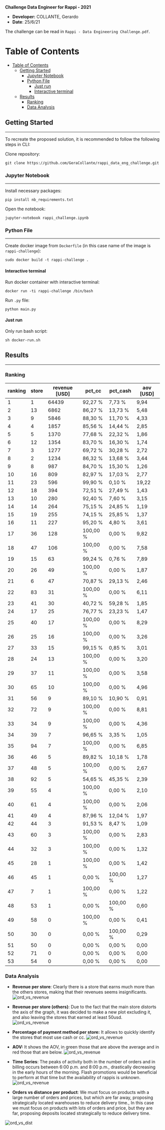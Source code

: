**Challenge Data Engineer for Rappi - 2021**

- **Developer:** COLLANTE, Gerardo
- **Date**: 25/6/21

The challenge can be read in `Rappi - Data Engineering Challenge.pdf`.

# Table of Contents

- [Table of Contents](#table-of-contents)
  - [Getting Started](#getting-started)
    - [Jupyter Notebook](#jupyter-notebook)
    - [Python File](#python-file)
      - [Just run](#just-run)
      - [Interactive terminal](#interactive-terminal)
  - [Results](#results)
    - [Ranking](#ranking)
    - [Data Analysis](#data-analysis)

## Getting Started

------------

To recreate the proposed solution, it is recommended to follow the following steps in CLI:

Clone repository:

`git clone https://github.com/GeraCollante/rappi_data_eng_challenge.git`

### Jupyter Notebook

------------
Install necessary packages:

`pip install nb_requirements.txt`

Open the notebook:

`jupyter-notebook rappi_challenge.ipynb`

### Python File

------------

Create docker image from `Dockerfile` (in this case name of the image is `rappi-challenge`):

`sudo docker build -t rappi-challenge .`

#### Interactive terminal

Run docker container with interactive terminal:

`docker run -ti rappi-challenge /bin/bash`

Run `.py` file:

`python main.py`

#### Just run

Only run bash script:

`sh docker-run.sh`

## Results

------------

### Ranking

| ranking | store | revenue [USD] | pct_cc   | pct_cash | aov [USD]  |
|---------|-------|---------|----------|----------|-------|
| 1       | 1     | 64439   | 92,27 %  | 7,73 %   | 9,94  |
| 2       | 13    | 6862    | 86,27 %  | 13,73 %  | 5,48  |
| 3       | 9     | 5846    | 88,30 %  | 11,70 %  | 4,33  |
| 4       | 4     | 1857    | 85,56 %  | 14,44 %  | 2,85  |
| 5       | 5     | 1370    | 77,68 %  | 22,32 %  | 1,86  |
| 6       | 12    | 1354    | 83,70 %  | 16,30 %  | 1,74  |
| 7       | 3     | 1277    | 69,72 %  | 30,28 %  | 2,72  |
| 8       | 2     | 1234    | 86,32 %  | 13,68 %  | 3,44  |
| 9       | 8     | 987     | 84,70 %  | 15,30 %  | 1,26  |
| 10      | 16    | 809     | 82,97 %  | 17,03 %  | 2,77  |
| 11      | 23    | 596     | 99,90 %  | 0,10 %   | 19,22 |
| 12      | 18    | 394     | 72,51 %  | 27,49 %  | 1,43  |
| 13      | 10    | 280     | 92,40 %  | 7,60 %   | 3,15  |
| 14      | 14    | 264     | 75,15 %  | 24,85 %  | 1,19  |
| 15      | 19    | 255     | 74,15 %  | 25,85 %  | 1,37  |
| 16      | 11    | 227     | 95,20 %  | 4,80 %   | 3,61  |
| 17      | 36    | 128     | 100,00 % | 0,00 %   | 9,82  |
| 18      | 47    | 106     | 100,00 % | 0,00 %   | 7,58  |
| 19      | 15    | 63      | 99,24 %  | 0,76 %   | 7,89  |
| 20      | 26    | 49      | 100,00 % | 0,00 %   | 1,87  |
| 21      | 6     | 47      | 70,87 %  | 29,13 %  | 2,46  |
| 22      | 83    | 31      | 100,00 % | 0,00 %   | 6,11  |
| 23      | 41    | 30      | 40,72 %  | 59,28 %  | 1,85  |
| 24      | 17    | 25      | 76,77 %  | 23,23 %  | 1,47  |
| 25      | 40    | 17      | 100,00 % | 0,00 %   | 8,29  |
| 26      | 25    | 16      | 100,00 % | 0,00 %   | 3,26  |
| 27      | 33    | 15      | 99,15 %  | 0,85 %   | 3,01  |
| 28      | 24    | 13      | 100,00 % | 0,00 %   | 3,20  |
| 29      | 37    | 11      | 100,00 % | 0,00 %   | 3,58  |
| 30      | 65    | 10      | 100,00 % | 0,00 %   | 4,96  |
| 31      | 56    | 9       | 89,10 %  | 10,90 %  | 0,91  |
| 32      | 72    | 9       | 100,00 % | 0,00 %   | 8,81  |
| 33      | 34    | 9       | 100,00 % | 0,00 %   | 4,36  |
| 34      | 39    | 7       | 96,65 %  | 3,35 %   | 1,05  |
| 35      | 94    | 7       | 100,00 % | 0,00 %   | 6,85  |
| 36      | 46    | 5       | 89,82 %  | 10,18 %  | 1,78  |
| 37      | 48    | 5       | 100,00 % | 0,00 %   | 2,67  |
| 38      | 92    | 5       | 54,65 %  | 45,35 %  | 2,39  |
| 39      | 55    | 4       | 100,00 % | 0,00 %   | 2,10  |
| 40      | 61    | 4       | 100,00 % | 0,00 %   | 2,06  |
| 41      | 49    | 4       | 87,96 %  | 12,04 %  | 1,97  |
| 42      | 44    | 3       | 91,53 %  | 8,47 %   | 1,09  |
| 43      | 60    | 3       | 100,00 % | 0,00 %   | 2,83  |
| 44      | 32    | 3       | 100,00 % | 0,00 %   | 1,32  |
| 45      | 28    | 1       | 100,00 % | 0,00 %   | 1,42  |
| 46      | 45    | 1       | 0,00 %   | 100,00 % | 1,27  |
| 47      | 7     | 1       | 100,00 % | 0,00 %   | 1,22  |
| 48      | 53    | 1       | 0,00 %   | 100,00 % | 0,60  |
| 49      | 58    | 0       | 100,00 % | 0,00 %   | 0,41  |
| 50      | 30    | 0       | 0,00 %   | 100,00 % | 0,29  |
| 51      | 50    | 0       | 0,00 %   | 0,00 %   | 0,00  |
| 52      | 71    | 0       | 0,00 %   | 0,00 %   | 0,00  |
| 53      | 54    | 0       | 0,00 %   | 0,00 %   | 0,00  |

### Data Analysis

- **Revenue per store**: Clearly there is a store that earns much more than the others stores, making that their revenues seems insignificants.
![ord_vs_revenue](img/revenue_per_store_and_payment_method.png "Revenue per store and payment method.")

- **Revenue per store (others)**: Due to the fact that the main store distorts the axis of the graph, it was decided to make a new plot excluding it, and also leaving the stores that earned at least 50usd.
![ord_vs_revenue](img/revenue_per_store_that_sold_at_least_50usd_except_first_place.png "Revenue per store (others).")

- **Percentage of payment method per store:** It allows to quickly identify the stores that most use cash or cc.
![ord_vs_revenue](img/percentage_of_payment_method_per_store.png "Percentage of payment method per store.")

- **AOV:** It shows the AOV, in green those that are above the average and in red those that are below.
![ord_vs_revenue](img/aov_per_store_in_order.png "Average Order Value.")

- **Time Series**: The peaks of activity both in the number of orders and in billing occurs between 6:00 p.m. and 8:00 p.m., drastically decreasing in the early hours of the morning. Flash promotions would be beneficial to perform at that time but the availability of rappis is unknown.
![ord_vs_revenue](img/orders_vs_revenue_across_time.png "Time Series.")

- **Orders vs distance per product**: We must focus on products with a large number of orders and prices, but which are far away, proposing strategically located warehouses to reduce delivery time., In this case we must focus on products with lots of orders and price, but they are far, proposing deposits located strategically to reduce delivery time.

![ord_vs_dist](img/orders_vs_distance_per_product.png "Orders vs distance per product.")
